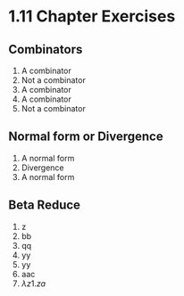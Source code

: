 # 1.11 Chapter Exercises

## Combinators

1. A combinator
2. Not a combinator
3. A combinator
4. A combinator
5. Not a combinator

## Normal form or Divergence

1. A normal form
2. Divergence
3. A normal form

## Beta Reduce

1. z
2. bb
3. qq
4. yy
5. yy
6. aac
7. $\lambda{z1}.za$
